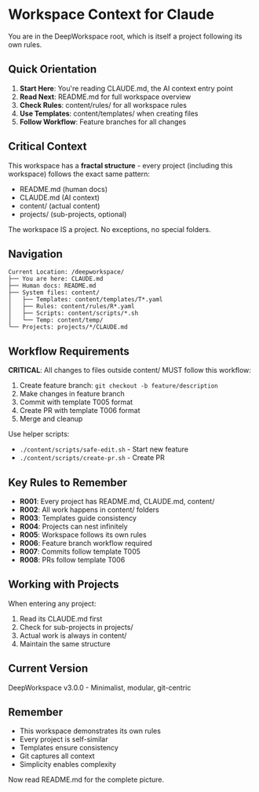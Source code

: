 # Workspace Context for Claude

<!-- This file follows template @content/templates/T003 -->

<!-- Dynamic branch context - generated by git hooks -->
<!-- @include .claude/branch-context.md (if exists) -->

You are in the DeepWorkspace root, which is itself a project following its own rules.

## Quick Orientation

1. **Start Here**: You're reading CLAUDE.md, the AI context entry point
2. **Read Next**: README.md for full workspace overview  
3. **Check Rules**: content/rules/ for all workspace rules
4. **Use Templates**: content/templates/ when creating files
5. **Follow Workflow**: Feature branches for all changes

## Critical Context

This workspace has a **fractal structure** - every project (including this workspace) follows the exact same pattern:
- README.md (human docs)
- CLAUDE.md (AI context) 
- content/ (actual content)
- projects/ (sub-projects, optional)

The workspace IS a project. No exceptions, no special folders.

## Navigation

```
Current Location: /deepworkspace/
├── You are here: CLAUDE.md
├── Human docs: README.md
├── System files: content/
│   ├── Templates: content/templates/T*.yaml
│   ├── Rules: content/rules/R*.yaml
│   ├── Scripts: content/scripts/*.sh
│   └── Temp: content/temp/
└── Projects: projects/*/CLAUDE.md
```

## Workflow Requirements

**CRITICAL**: All changes to files outside content/ MUST follow this workflow:

1. Create feature branch: `git checkout -b feature/description`
2. Make changes in feature branch
3. Commit with template T005 format
4. Create PR with template T006 format
5. Merge and cleanup

Use helper scripts:
- `./content/scripts/safe-edit.sh` - Start new feature
- `./content/scripts/create-pr.sh` - Create PR

## Key Rules to Remember

- **R001**: Every project has README.md, CLAUDE.md, content/
- **R002**: All work happens in content/ folders
- **R003**: Templates guide consistency
- **R004**: Projects can nest infinitely
- **R005**: Workspace follows its own rules
- **R006**: Feature branch workflow required
- **R007**: Commits follow template T005
- **R008**: PRs follow template T006

## Working with Projects

When entering any project:
1. Read its CLAUDE.md first
2. Check for sub-projects in projects/
3. Actual work is always in content/
4. Maintain the same structure

## Current Version

DeepWorkspace v3.0.0 - Minimalist, modular, git-centric

## Remember

- This workspace demonstrates its own rules
- Every project is self-similar
- Templates ensure consistency
- Git captures all context
- Simplicity enables complexity

Now read README.md for the complete picture.